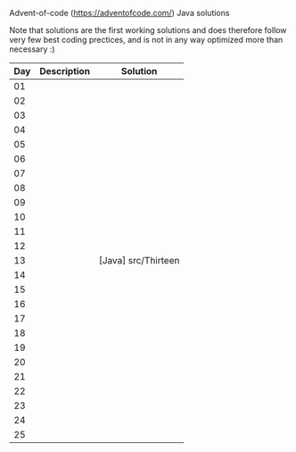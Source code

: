 Advent-of-code (https://adventofcode.com/) Java solutions

Note that solutions are the first working solutions and does therefore follow very few best coding prectices, and is not in any way optimized more than necessary :)

|Day|Description|Solution|
|---|---|---|
|01||
|02||
|03||
|04||
|05||
|06||
|07||
|08||
|09||
|10||
|11||
|12||
|13||[Java] src/Thirteen|
|14||
|15||
|16||
|17||
|18||
|19||
|20||
|21||
|22||
|23||
|24||
|25||

